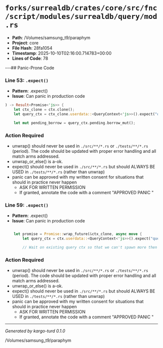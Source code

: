 # `forks/surrealdb/crates/core/src/fnc/script/modules/surrealdb/query/mod.rs`

- **Path**: /Volumes/samsung_t9/paraphym
- **Project**: core
- **File Hash**: 28fa1054  
- **Timestamp**: 2025-10-10T02:16:00.714783+00:00  
- **Lines of Code**: 78

---## Panic-Prone Code


### Line 53: `.expect()`

- **Pattern**: .expect()
- **Issue**: Can panic in production code

```rust
) -> Result<Promise<'js>> {
	let ctx_clone = ctx.clone();
	let query_ctx = ctx_clone.userdata::<QueryContext<'js>>().expect("query context should be set");

	let mut pending_borrow = query_ctx.pending.borrow_mut();
```

### Action Required

- unwrap() should never be used in `./src/**/*.rs` or `./tests/**/*.rs` (period). The code should be updated with proper error handling and all match arms addressed.
- unwrap_or_else() is a-ok. 
- expect() should never be used in `./src/**/*.rs` but should ALWAYS BE USED in `./tests/**/*.rs` (rather than unwrap)
- panic can be approved with my written consent for situations that should in practice never happen  
  - ASK FOR WRITTEN PERMISSION
  - If granted, annotate the code with a comment "APPROVED PANIC "


### Line 59: `.expect()`

- **Pattern**: .expect()
- **Issue**: Can panic in production code

```rust

	let promise = Promise::wrap_future(&ctx_clone, async move {
		let query_ctx = ctx.userdata::<QueryContext<'js>>().expect("query context should be set");

		// Wait on existing query ctx so that we can't spawn more then one query at the
```

### Action Required

- unwrap() should never be used in `./src/**/*.rs` or `./tests/**/*.rs` (period). The code should be updated with proper error handling and all match arms addressed.
- unwrap_or_else() is a-ok. 
- expect() should never be used in `./src/**/*.rs` but should ALWAYS BE USED in `./tests/**/*.rs` (rather than unwrap)
- panic can be approved with my written consent for situations that should in practice never happen  
  - ASK FOR WRITTEN PERMISSION
  - If granted, annotate the code with a comment "APPROVED PANIC "

---

*Generated by kargo-turd 0.1.0*

/Volumes/samsung_t9/paraphym